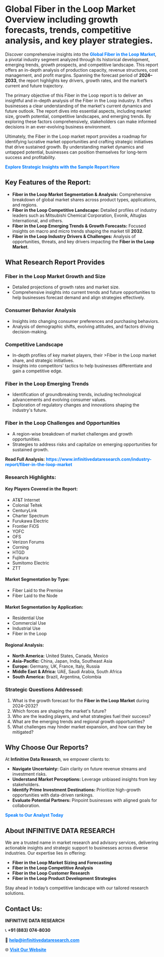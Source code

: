 <h1>Global Fiber in the Loop Market Overview including growth forecasts, trends, competitive analysis, and key player strategies.</h1>
<p>
Discover comprehensive insights into the 
<a href="https://www.infinitivedataresearch.com/industry-report/fiber-in-the-loop-market" rel="dofollow" style="color: #007BFF; text-decoration: none;"><strong>Global Fiber in the Loop Market</strong></a>, a pivotal industry segment analyzed through its historical development, emerging trends, growth prospects, and competitive landscape. This report offers an in-depth analysis of production capacity, revenue structures, cost management, and profit margins. Spanning the forecast period of <strong>2024–2033</strong>, the report highlights key drivers, growth rates, and the market’s current and future trajectory.
</p>
<p>
The primary objective of this Fiber in the Loop report is to deliver an insightful and in-depth analysis of the Fiber in the Loop industry. It offers businesses a clear understanding of the market's current dynamics and future outlook. The report dives into essential aspects, including market size, growth potential, competitive landscapes, and emerging trends. By exploring these factors comprehensively, stakeholders can make informed decisions in an ever-evolving business environment.
</p>
<p>
Ultimately, the Fiber in the Loop market report provides a roadmap for identifying lucrative market opportunities and crafting strategic initiatives that drive sustained growth. By understanding market dynamics and untapped potential, businesses can position themselves for long-term success and profitability.
</p>
<p>
<a href="https://www.infinitivedataresearch.com/request-sample/reportId=111521" style="color: #007BFF; text-decoration: none;"><strong>Explore Strategic Insights with the Sample Report Here</strong></a>
</p>

<h2>Key Features of the Report:</h2>
<ul>
<li><strong>Fiber in the Loop Market Segmentation & Analysis:</strong> Comprehensive breakdown of global market shares across product types, applications, and regions.</li>
<li><strong>Fiber in the Loop Competitive Landscape:</strong> Detailed profiles of industry leaders such as Mitsubishi Chemical Corporation, Evonik, Altuglas International, and others.</li>
<li><strong>Fiber in the Loop Emerging Trends & Growth Forecasts:</strong> Focused insights on macro and micro trends shaping the market till <strong>2032</strong>.</li>
<li><strong>Fiber in the Loop Industry Drivers & Challenges:</strong> Analysis of opportunities, threats, and key drivers impacting the <strong>Fiber in the Loop Market</strong>.</li>
</ul>

<h2>What Research Report Provides</h2>
<h3>Fiber in the Loop Market Growth and Size</h3>
<ul>
<li>Detailed projections of growth rates and market size.</li>
<li>Comprehensive insights into current trends and future opportunities to help businesses forecast demand and align strategies effectively.</li>
</ul>

<h3>Consumer Behavior Analysis</h3>
<ul>
<li>Insights into changing consumer preferences and purchasing behaviors.</li>
<li>Analysis of demographic shifts, evolving attitudes, and factors driving decision-making.</li>
</ul>

<h3>Competitive Landscape</h3>
<ul>
<li>In-depth profiles of key market players, their >Fiber in the Loop market share, and strategic initiatives.</li>
<li>Insights into competitors' tactics to help businesses differentiate and gain a competitive edge.</li>
</ul>

<h3>Fiber in the Loop Emerging Trends</h3>
<ul>
<li>Identification of groundbreaking trends, including technological advancements and evolving consumer values.</li>
<li>Exploration of regulatory changes and innovations shaping the industry's future.</li>
</ul>

<h3>Fiber in the Loop Challenges and Opportunities</h3>
<ul>
<li>A region-wise breakdown of market challenges and growth opportunities.</li>
<li>Strategies to address risks and capitalize on emerging opportunities for sustained growth.</li>
</ul>
<p><strong>Read Full Analysis:</strong> <a href="https://www.infinitivedataresearch.com/industry-report/fiber-in-the-loop-market" rel="dofollow" style="color: #007BFF; text-decoration: none;"><strong>https://www.infinitivedataresearch.com/industry-report/fiber-in-the-loop-market</strong></a></p>
<h3>Research Highlights:</h3>
<h4>Key Players Covered in the Report:</h4>
<ul><li>AT&amp;T Internet</li><li>Colonial Teltek</li><li>CenturyLink</li><li>Charter Spectrum</li><li>Furukawa Electric</li><li>Frontier FiOS</li><li>YOFC</li><li>OFS</li><li>Verizon Forums</li><li>Corning</li><li>HTGD</li><li>Fujikura</li><li>Sumitomo Electric</li><li>ZTT</li></ul>
<h4>Market Segmentation by Type:</h4>
<ul><li>Fiber Laid to the Premise</li><li>Fiber Laid to the Node</li></ul>
<h4>Market Segmentation by Application:</h4>
<ul><li>Residential Use</li><li>Commercial Use</li><li>Industrial Use</li><li>Fiber in the Loop</li></ul>

<h4>Regional Analysis:</h4>
<ul>
<li><strong>North America:</strong> United States, Canada, Mexico</li>
<li><strong>Asia-Pacific:</strong> China, Japan, India, Southeast Asia</li>
<li><strong>Europe:</strong> Germany, UK, France, Italy, Russia</li>
<li><strong>Middle East & Africa:</strong> UAE, Saudi Arabia, South Africa</li>
<li><strong>South America:</strong> Brazil, Argentina, Colombia</li>
</ul>

<h3>Strategic Questions Addressed:</h3>
<ol>
<li>What is the growth forecast for the <strong>Fiber in the Loop Market</strong> during 2024–2032?</li>
<li>Which forces are shaping the market's future?</li>
<li>Who are the leading players, and what strategies fuel their success?</li>
<li>What are the emerging trends and regional growth opportunities?</li>
<li>What challenges may hinder market expansion, and how can they be mitigated?</li>
</ol>

<h2>Why Choose Our Reports?</h2>
<p>At <strong>Infinitive Data Research</strong>, we empower clients to:</p>
<ul>
<li><strong>Navigate Uncertainty:</strong> Gain clarity on future revenue streams and investment risks.</li>
<li><strong>Understand Market Perceptions:</strong> Leverage unbiased insights from key stakeholders.</li>
<li><strong>Identify Prime Investment Destinations:</strong> Prioritize high-growth opportunities with data-driven rankings.</li>
<li><strong>Evaluate Potential Partners:</strong> Pinpoint businesses with aligned goals for collaboration.</li>
</ul>
<p><a href="https://www.infinitivedataresearch.com/industry-report/fiber-in-the-loop-market" rel="dofollow" style="color: #007BFF; text-decoration: none;"><strong>Speak to Our Analyst Today</strong></a></p>

<h2>About INFINITIVE DATA RESEARCH</h2>
<p>We are a trusted name in market research and advisory services, delivering actionable insights and strategic support to businesses across diverse industries. Our expertise lies in offering:</p>
<ul>
<li><strong>Fiber in the Loop Market Sizing and Forecasting</strong></li>
<li><strong>Fiber in the Loop Competitive Analysis</strong></li>
<li><strong>Fiber in the Loop Customer Research</strong></li>
<li><strong>Fiber in the Loop Product Development Strategies</strong></li>
</ul>
<p>Stay ahead in today’s competitive landscape with our tailored research solutions.</p>

<h2>Contact Us:</h2>
<p><strong>INFINITIVE DATA RESEARCH</strong></p>
<p>📞 <strong>+91 (883) 074-8030</strong></p>
<p>📧 <strong><a href="mailto:help@infinitivedataresearch.com" style="color: #007BFF;">help@infinitivedataresearch.com</a></strong></p>
<p>🌐 <strong><a href="https://www.infinitivedataresearch.com" rel="dofollow" style="color: #007BFF;">Visit Our Website</a></strong></p>